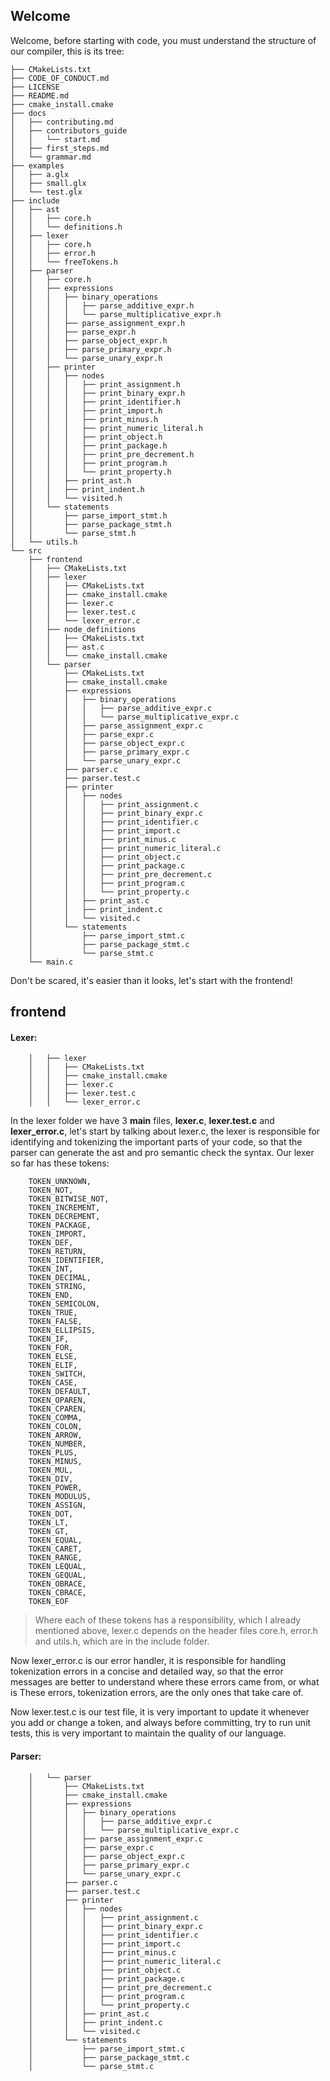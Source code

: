 ## Welcome

Welcome, before starting with code, you must understand the structure of our compiler, this is its tree:

```
├── CMakeLists.txt
├── CODE_OF_CONDUCT.md
├── LICENSE
├── README.md
├── cmake_install.cmake
├── docs
│   ├── contributing.md
│   ├── contributors_guide
│   │   └── start.md
│   ├── first_steps.md
│   └── grammar.md
├── examples
│   ├── a.glx
│   ├── small.glx
│   └── test.glx
├── include
│   ├── ast
│   │   ├── core.h
│   │   └── definitions.h
│   ├── lexer
│   │   ├── core.h
│   │   ├── error.h
│   │   └── freeTokens.h
│   ├── parser
│   │   ├── core.h
│   │   ├── expressions
│   │   │   ├── binary_operations
│   │   │   │   ├── parse_additive_expr.h
│   │   │   │   └── parse_multiplicative_expr.h
│   │   │   ├── parse_assignment_expr.h
│   │   │   ├── parse_expr.h
│   │   │   ├── parse_object_expr.h
│   │   │   ├── parse_primary_expr.h
│   │   │   └── parse_unary_expr.h
│   │   ├── printer
│   │   │   ├── nodes
│   │   │   │   ├── print_assignment.h
│   │   │   │   ├── print_binary_expr.h
│   │   │   │   ├── print_identifier.h
│   │   │   │   ├── print_import.h
│   │   │   │   ├── print_minus.h
│   │   │   │   ├── print_numeric_literal.h
│   │   │   │   ├── print_object.h
│   │   │   │   ├── print_package.h
│   │   │   │   ├── print_pre_decrement.h
│   │   │   │   ├── print_program.h
│   │   │   │   └── print_property.h
│   │   │   ├── print_ast.h
│   │   │   ├── print_indent.h
│   │   │   └── visited.h
│   │   └── statements
│   │       ├── parse_import_stmt.h
│   │       ├── parse_package_stmt.h
│   │       └── parse_stmt.h
│   └── utils.h
└── src
    ├── frontend
    │   ├── CMakeLists.txt
    │   ├── lexer
    │   │   ├── CMakeLists.txt
    │   │   ├── cmake_install.cmake
    │   │   ├── lexer.c
    │   │   ├── lexer.test.c
    │   │   └── lexer_error.c
    │   ├── node_definitions
    │   │   ├── CMakeLists.txt
    │   │   ├── ast.c
    │   │   └── cmake_install.cmake
    │   └── parser
    │       ├── CMakeLists.txt
    │       ├── cmake_install.cmake
    │       ├── expressions
    │       │   ├── binary_operations
    │       │   │   ├── parse_additive_expr.c
    │       │   │   └── parse_multiplicative_expr.c
    │       │   ├── parse_assignment_expr.c
    │       │   ├── parse_expr.c
    │       │   ├── parse_object_expr.c
    │       │   ├── parse_primary_expr.c
    │       │   └── parse_unary_expr.c
    │       ├── parser.c
    │       ├── parser.test.c
    │       ├── printer
    │       │   ├── nodes
    │       │   │   ├── print_assignment.c
    │       │   │   ├── print_binary_expr.c
    │       │   │   ├── print_identifier.c
    │       │   │   ├── print_import.c
    │       │   │   ├── print_minus.c
    │       │   │   ├── print_numeric_literal.c
    │       │   │   ├── print_object.c
    │       │   │   ├── print_package.c
    │       │   │   ├── print_pre_decrement.c
    │       │   │   ├── print_program.c
    │       │   │   └── print_property.c
    │       │   ├── print_ast.c
    │       │   ├── print_indent.c
    │       │   └── visited.c
    │       └── statements
    │           ├── parse_import_stmt.c
    │           ├── parse_package_stmt.c
    │           └── parse_stmt.c
    └── main.c
```

Don't be scared, it's easier than it looks, let's start with the frontend!

## frontend

#### Lexer: 
```
    │   ├── lexer
    │   │   ├── CMakeLists.txt
    │   │   ├── cmake_install.cmake
    │   │   ├── lexer.c
    │   │   ├── lexer.test.c
    │   │   └── lexer_error.c
```

In the lexer folder we have 3 **main** files, **lexer.c**, **lexer.test.c** and **lexer_error.c**, let's start by talking about lexer.c, the lexer is responsible for identifying and tokenizing the important parts of your code, so that the parser can generate the ast and pro semantic check the syntax. Our lexer so far has these tokens:

```
    TOKEN_UNKNOWN,
    TOKEN_NOT,
    TOKEN_BITWISE_NOT,
    TOKEN_INCREMENT,
    TOKEN_DECREMENT,
    TOKEN_PACKAGE,
    TOKEN_IMPORT,
    TOKEN_DEF,
    TOKEN_RETURN,
    TOKEN_IDENTIFIER,
    TOKEN_INT,
    TOKEN_DECIMAL,
    TOKEN_STRING,
    TOKEN_END,
    TOKEN_SEMICOLON,
    TOKEN_TRUE,
    TOKEN_FALSE,
    TOKEN_ELLIPSIS,
    TOKEN_IF,
    TOKEN_FOR,
    TOKEN_ELSE,
    TOKEN_ELIF,
    TOKEN_SWITCH,
    TOKEN_CASE,
    TOKEN_DEFAULT,
    TOKEN_OPAREN,
    TOKEN_CPAREN,
    TOKEN_COMMA,
    TOKEN_COLON,
    TOKEN_ARROW,
    TOKEN_NUMBER,
    TOKEN_PLUS,
    TOKEN_MINUS,
    TOKEN_MUL,
    TOKEN_DIV,
    TOKEN_POWER,
    TOKEN_MODULUS,
    TOKEN_ASSIGN,
    TOKEN_DOT,
    TOKEN_LT,
    TOKEN_GT,
    TOKEN_EQUAL,
    TOKEN_CARET,
    TOKEN_RANGE,
    TOKEN_LEQUAL,
    TOKEN_GEQUAL,
    TOKEN_OBRACE,
    TOKEN_CBRACE,
    TOKEN_EOF
```

> Where each of these tokens has a responsibility, which I already mentioned above, lexer.c depends on the header files core.h, error.h and utils.h, which are in the include folder.

Now lexer_error.c is our error handler, it is responsible for handling tokenization errors in a concise and detailed way, so that the error messages are better to understand where these errors came from, or what is These errors, tokenization errors, are the only ones that take care of. 

Now lexer.test.c is our test file, it is very important to update it whenever you add or change a token, and always before committing, try to run unit tests, this is very important to maintain the quality of our language.

#### Parser: 

```
    │   └── parser
    │       ├── CMakeLists.txt
    │       ├── cmake_install.cmake
    │       ├── expressions
    │       │   ├── binary_operations
    │       │   │   ├── parse_additive_expr.c
    │       │   │   └── parse_multiplicative_expr.c
    │       │   ├── parse_assignment_expr.c
    │       │   ├── parse_expr.c
    │       │   ├── parse_object_expr.c
    │       │   ├── parse_primary_expr.c
    │       │   └── parse_unary_expr.c
    │       ├── parser.c
    │       ├── parser.test.c
    │       ├── printer
    │       │   ├── nodes
    │       │   │   ├── print_assignment.c
    │       │   │   ├── print_binary_expr.c
    │       │   │   ├── print_identifier.c
    │       │   │   ├── print_import.c
    │       │   │   ├── print_minus.c
    │       │   │   ├── print_numeric_literal.c
    │       │   │   ├── print_object.c
    │       │   │   ├── print_package.c
    │       │   │   ├── print_pre_decrement.c
    │       │   │   ├── print_program.c
    │       │   │   └── print_property.c
    │       │   ├── print_ast.c
    │       │   ├── print_indent.c
    │       │   └── visited.c
    │       └── statements
    │           ├── parse_import_stmt.c
    │           ├── parse_package_stmt.c
    │           └── parse_stmt.c
```